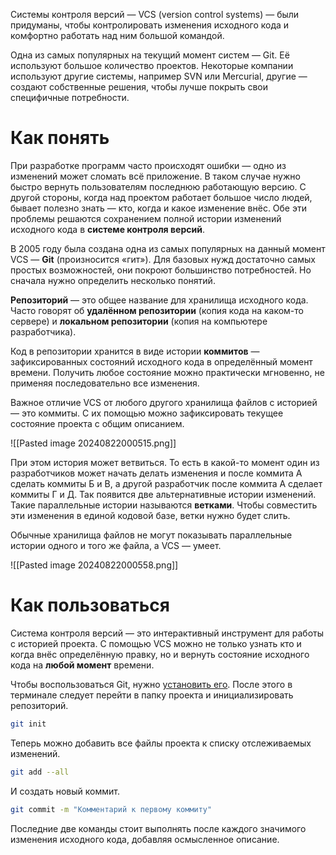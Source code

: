 Системы контроля версий — VCS (version control systems) — были придуманы, чтобы контролировать изменения исходного кода и комфортно работать над ним большой командой.

Одна из самых популярных на текущий момент систем — Git. Её используют большое количество проектов. Некоторые компании используют другие системы, например SVN или Mercurial, другие — создают собственные решения, чтобы лучше покрыть свои специфичные потребности.

# Как понять
При разработке программ часто происходят ошибки — одно из изменений может сломать всё приложение. В таком случае нужно быстро вернуть пользователям последнюю работающую версию. С другой стороны, когда над проектом работает большое число людей, бывает полезно знать — кто, когда и какое изменение внёс. Обе эти проблемы решаются сохранением полной истории изменений исходного кода в **системе контроля версий**.

В 2005 году была создана одна из самых популярных на данный момент VCS — **Git** (произносится «гит»). Для базовых нужд достаточно самых простых возможностей, они покроют большинство потребностей. Но сначала нужно определить несколько понятий.

**Репозиторий** — это общее название для хранилища исходного кода. Часто говорят об **удалённом репозитории** (копия кода на каком-то сервере) и **локальном репозитории** (копия на компьютере разработчика).

Код в репозитории хранится в виде истории **коммитов** — зафиксированных состояний исходного кода в определённый момент времени. Получить любое состояние можно практически мгновенно, не применяя последовательно все изменения.

Важное отличие VCS от любого другого хранилища файлов с историей — это коммиты. С их помощью можно зафиксировать текущее состояние проекта с общим описанием.

![[Pasted image 20240822000515.png]]

При этом история может ветвиться. То есть в какой-то момент один из разработчиков может начать делать изменения и после коммита А сделать коммиты Б и В, а другой разработчик после коммита А сделает коммиты Г и Д. Так появится две альтернативные истории изменений. Такие параллельные истории называются **ветками**. Чтобы совместить эти изменения в единой кодовой базе, ветки нужно будет слить.

Обычные хранилища файлов не могут показывать параллельные истории одного и того же файла, а VCS — умеет.

![[Pasted image 20240822000558.png]]

# Как пользоваться

Система контроля версий — это интерактивный инструмент для работы с историей проекта. С помощью VCS можно не только узнать кто и когда внёс определённую правку, но и вернуть состояние исходного кода на **любой момент** времени.

Чтобы воспользоваться Git, нужно [установить его](https://git-scm.com/downloads). После этого в терминале следует перейти в папку проекта и инициализировать репозиторий.

```zsh title="terminal"
git init
```

Теперь можно добавить все файлы проекта к списку отслеживаемых изменений.
```zsh title="terminal"
git add --all
```

И создать новый коммит.

```zsh title="terminal"
git commit -m "Комментарий к первому коммиту"
```

Последние две команды стоит выполнять после каждого значимого изменения исходного кода, добавляя осмысленное описание.